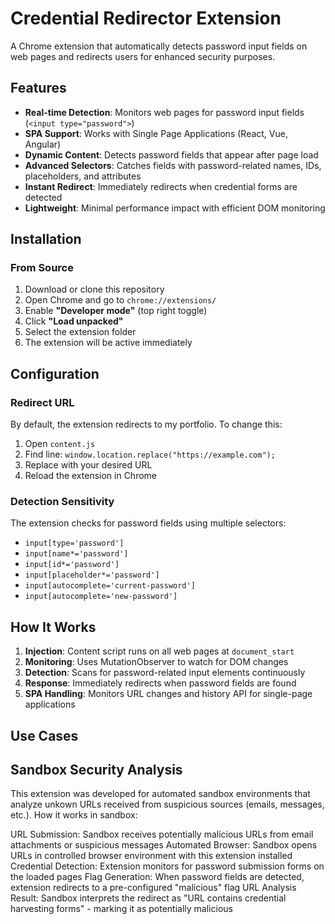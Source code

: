# Credential Redirector Extension

A Chrome extension that automatically detects password input fields on web pages and redirects users for enhanced security purposes.

## Features

- **Real-time Detection**: Monitors web pages for password input fields (`<input type="password">`)
- **SPA Support**: Works with Single Page Applications (React, Vue, Angular)
- **Dynamic Content**: Detects password fields that appear after page load
- **Advanced Selectors**: Catches fields with password-related names, IDs, placeholders, and attributes
- **Instant Redirect**: Immediately redirects when credential forms are detected
- **Lightweight**: Minimal performance impact with efficient DOM monitoring

## Installation

### From Source
1. Download or clone this repository
2. Open Chrome and go to `chrome://extensions/`
3. Enable **"Developer mode"** (top right toggle)
4. Click **"Load unpacked"**
5. Select the extension folder
6. The extension will be active immediately


## Configuration

### Redirect URL
By default, the extension redirects to my portfolio. To change this:

1. Open `content.js`
2. Find line: `window.location.replace("https://example.com");`
3. Replace with your desired URL
4. Reload the extension in Chrome

### Detection Sensitivity
The extension checks for password fields using multiple selectors:
- `input[type='password']`
- `input[name*='password']`
- `input[id*='password']`
- `input[placeholder*='password']`
- `input[autocomplete='current-password']`
- `input[autocomplete='new-password']`

##  How It Works

1. **Injection**: Content script runs on all web pages at `document_start`
2. **Monitoring**: Uses MutationObserver to watch for DOM changes
3. **Detection**: Scans for password-related input elements continuously
4. **Response**: Immediately redirects when password fields are found
5. **SPA Handling**: Monitors URL changes and history API for single-page applications

## Use Cases

## Sandbox Security Analysis
This extension was developed for automated sandbox environments that analyze unkown URLs received from suspicious sources (emails, messages, etc.).
How it works in sandbox:

URL Submission: Sandbox receives potentially malicious URLs from email attachments or suspicious messages
Automated Browser: Sandbox opens URLs in controlled browser environment with this extension installed
Credential Detection: Extension monitors for password submission forms on the loaded pages
Flag Generation: When password fields are detected, extension redirects to a pre-configured "malicious" flag URL
Analysis Result: Sandbox interprets the redirect as "URL contains credential harvesting forms" - marking it as potentially malicious


